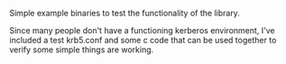 Simple example binaries to test the functionality of the library.

Since many people don't have a functioning kerberos environment, I've
included a test krb5.conf and some c code that can be used together to
verify some simple things are working.
